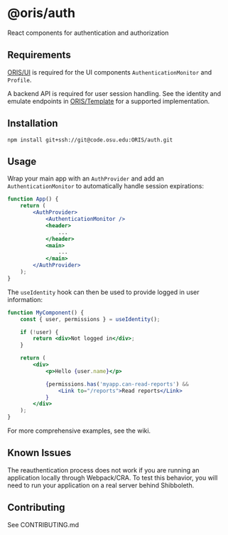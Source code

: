 
# @oris/auth

React components for authentication and authorization


## Requirements

[ORIS/UI](https://code.osu.edu/ORIS/ui) is required for the UI components `AuthenticationMonitor` and `Profile`.

A backend API is required for user session handling. See the identity and emulate endpoints in [ORIS/Template](https://code.osu.edu/ORIS/template/tree/master/api/endpoints) for a supported implementation. 


## Installation

```
npm install git+ssh://git@code.osu.edu:ORIS/auth.git
```


## Usage

Wrap your main app with an `AuthProvider` and add an `AuthenticationMonitor` to automatically handle session expirations:

```jsx
function App() {
    return (
        <AuthProvider>
            <AuthenticationMonitor />
            <header>
                ...
            </header>
            <main>
                ...
            </main>
        </AuthProvider>
    );
}
```

The `useIdentity` hook can then be used to provide logged in user information:

```jsx
function MyComponent() {
    const { user, permissions } = useIdentity();

    if (!user) {
        return <div>Not logged in</div>;
    }

    return (
        <div>
            <p>Hello {user.name}</p>

            {permissions.has('myapp.can-read-reports') &&
                <Link to="/reports">Read reports</Link>
            }
        </div>
    );
}
```

For more comprehensive examples, see the wiki.

## Known Issues

The reauthentication process does not work if you are running an application locally through Webpack/CRA. To test this behavior, you will need to run your application on a real server behind Shibboleth.

## Contributing

See CONTRIBUTING.md

